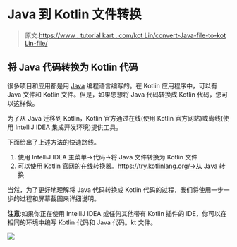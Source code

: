 # Java 到 Kotlin 文件转换

> 原文:[https://www . tutorial kart . com/kot Lin/convert-Java-file-to-kot Lin-file/](https://www.tutorialkart.com/kotlin/convert-java-file-to-kotlin-file/)

## 将 Java 代码转换为 Kotlin 代码

很多项目和应用都是用 [Java](https://www.tutorialkart.com/java/) 编程语言编写的。在 Kotlin 应用程序中，可以有 Java 文件和 Kotlin 文件。但是，如果您想将 Java 代码转换成 Kotlin 代码，您可以这样做。

为了从 Java 迁移到 Kotlin，Kotlin 官方通过在线(使用 Kotlin 官方网站)或离线(使用 IntelliJ IDEA 集成开发环境)提供工具。

下面给出了上述方法的快速路线。

1.  使用 IntelliJ IDEA 主菜单->代码->将 Java 文件转换为 Kotlin 文件
2.  可以使用 Kotlin 官网的在线转换器。https://try.kotlinlang.org/->从 Java 转换

当然，为了更好地理解将 Java 代码转换成 Kotlin 代码的过程，我们将使用一步一步的过程和屏幕截图来详细说明。

**注意**:如果你正在使用 IntelliJ IDEA 或任何其他带有 Kotlin 插件的 IDE，你可以在相同的环境中编写 Kotlin 代码和 Java 代码。kt 文件。

[![](../Images/925da31b32d6bc3827932f6c8afb11bb.png)](https://www.tutorialkart.com/)
